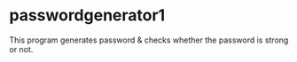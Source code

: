 # passwordgenerator1
This program generates password &amp; checks whether the password is strong or not.
